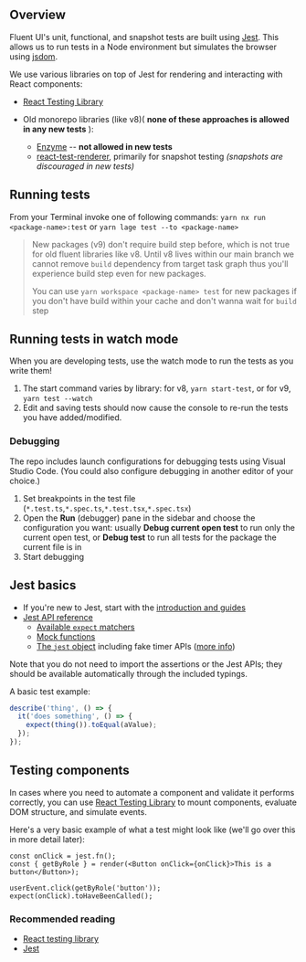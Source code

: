 ## Overview

Fluent UI's unit, functional, and snapshot tests are built using [Jest](https://jestjs.io/). This allows us to run tests in a Node environment but simulates the browser using [jsdom](https://github.com/jsdom/jsdom).

We use various libraries on top of Jest for rendering and interacting with React components:

- [React Testing Library](https://testing-library.com/docs/react-testing-library/intro)

- Old monorepo libraries (like v8)( **none of these approaches is allowed in any new tests** ):
  - [Enzyme](https://enzymejs.github.io/enzyme/) -- **not allowed in new tests**
  - [react-test-renderer](https://reactjs.org/docs/test-renderer.html), primarily for snapshot testing _(snapshots are discouraged in new tests)_

## Running tests

From your Terminal invoke one of following commands:
`yarn nx run <package-name>:test` or `yarn lage test --to <package-name>`

> New packages (v9) don't require build step before, which is not true for old fluent libraries like v8.
> Until v8 lives within our main branch we cannot remove `build` dependency from target task graph thus you'll experience build step even for new packages.
>
> You can use `yarn workspace <package-name> test` for new packages if you don't have build within your cache and don't wanna wait for `build` step

## Running tests in watch mode

When you are developing tests, use the watch mode to run the tests as you write them!

1. The start command varies by library: for v8, `yarn start-test`, or for v9, `yarn test --watch`
2. Edit and saving tests should now cause the console to re-run the tests you have added/modified.

### Debugging

The repo includes launch configurations for debugging tests using Visual Studio Code. (You could also configure debugging in another editor of your choice.)

1. Set breakpoints in the test file (`*.test.ts`,`*.spec.ts`,`*.test.tsx`,`*.spec.tsx`)
2. Open the **Run** (debugger) pane in the sidebar and choose the configuration you want: usually **Debug current open test** to run only the current open test, or **Debug test** to run all tests for the package the current file is in
3. Start debugging

## Jest basics

- If you're new to Jest, start with the [introduction and guides](https://jestjs.io/docs/using-matchers)
- [Jest API reference](https://jestjs.io/docs/api)
  - [Available `expect` matchers](https://jestjs.io/docs/expect)
  - [Mock functions](https://jestjs.io/docs/mock-function-api)
  - [The `jest` object](https://jestjs.io/docs/jest-object) including fake timer APIs ([more info](https://jestjs.io/docs/timer-mocks))

Note that you do not need to import the assertions or the Jest APIs; they should be available automatically through the included typings.

A basic test example:

```ts
describe('thing', () => {
  it('does something', () => {
    expect(thing()).toEqual(aValue);
  });
});
```

## Testing components

In cases where you need to automate a component and validate it performs correctly, you can use [React Testing Library](https://testing-library.com/docs/react-testing-library/intro) to mount components, evaluate DOM structure, and simulate events.

Here's a very basic example of what a test might look like (we'll go over this in more detail later):

```tsx
const onClick = jest.fn();
const { getByRole } = render(<Button onClick={onClick}>This is a button</Button>);

userEvent.click(getByRole('button'));
expect(onClick).toHaveBeenCalled();
```

### Recommended reading

- [React testing library](https://testing-library.com/docs/react-testing-library/intro/)
- [Jest](https://jestjs.io/docs/getting-started)
